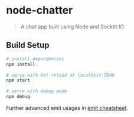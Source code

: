 # node-chatter

> A chat app built using Node and Socket.IO

## Build Setup

``` bash
# install dependencies
npm install

# serve with hot reload at localhost:3000
npm start

# serve with debug mode
npm debug
```

Further advanced emit usages in [emit cheatsheet](https://socket.io/docs/emit-cheatsheet/#).
